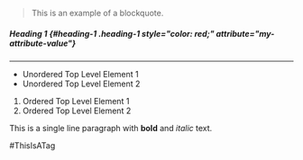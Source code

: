 > This is an example of a blockquote.

<!-- This is a comment -->

##### Heading 1 {#heading-1 .heading-1 style="color: red;" attribute="my-attribute-value"}

***

- Unordered Top Level Element 1
- Unordered Top Level Element 2

1. Ordered Top Level Element 1
2. Ordered Top Level Element 2

This is a single line paragraph with **bold** and *italic* text.

#ThisIsATag

